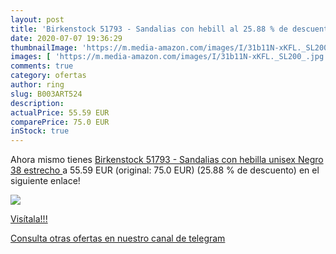 ```yaml
---
layout: post
title: 'Birkenstock 51793 - Sandalias con hebill al 25.88 % de descuento'
date: 2020-07-07 19:36:29
thumbnailImage: 'https://m.media-amazon.com/images/I/31b11N-xKFL._SL200_.jpg'
images: [ 'https://m.media-amazon.com/images/I/31b11N-xKFL._SL200_.jpg' ]
comments: true
category: ofertas
author: ring
slug: B003ART524
description:
actualPrice: 55.59 EUR
comparePrice: 75.0 EUR
inStock: true
---
```


Ahora mismo tienes [Birkenstock 51793 - Sandalias con hebilla unisex  Negro  38  estrecho ](https://www.amazon.com/dp/B003ART524/?tag=redken08-20) a 55.59 EUR (original: 75.0 EUR) (25.88 %  de descuento) en el siguiente enlace!

[![](https://m.media-amazon.com/images/I/31b11N-xKFL._SL200_.jpg)](https://www.amazon.com/dp/B003ART524/?tag=redken08-20)

[Visítala!!!](https://www.amazon.com/dp/B003ART524/?tag=redken08-20)

[Consulta otras ofertas en nuestro canal de telegram](https://t.me/s/ofertas25)
